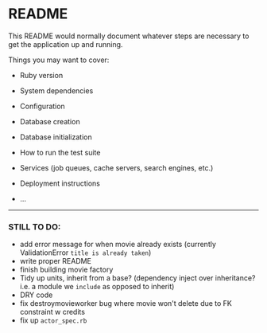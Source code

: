 # README

This README would normally document whatever steps are necessary to get the
application up and running.

Things you may want to cover:

* Ruby version

* System dependencies

* Configuration

* Database creation

* Database initialization

* How to run the test suite

* Services (job queues, cache servers, search engines, etc.)

* Deployment instructions

* ...

--------

### STILL TO DO:

- add error message for when movie already exists (currently ValidationError `title is already taken`)
- write proper README
- finish building movie factory
- Tidy up units, inherit from a base? (dependency inject over inheritance? i.e. a module we `include` as opposed to inherit)
- DRY code
- fix destroymovieworker bug where movie won't delete due to FK constraint w credits
- fix up `actor_spec.rb`
